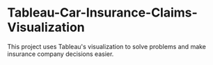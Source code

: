 # Tableau-Car-Insurance-Claims-Visualization
 This project uses Tableau's visualization to solve problems and make insurance company decisions easier.
